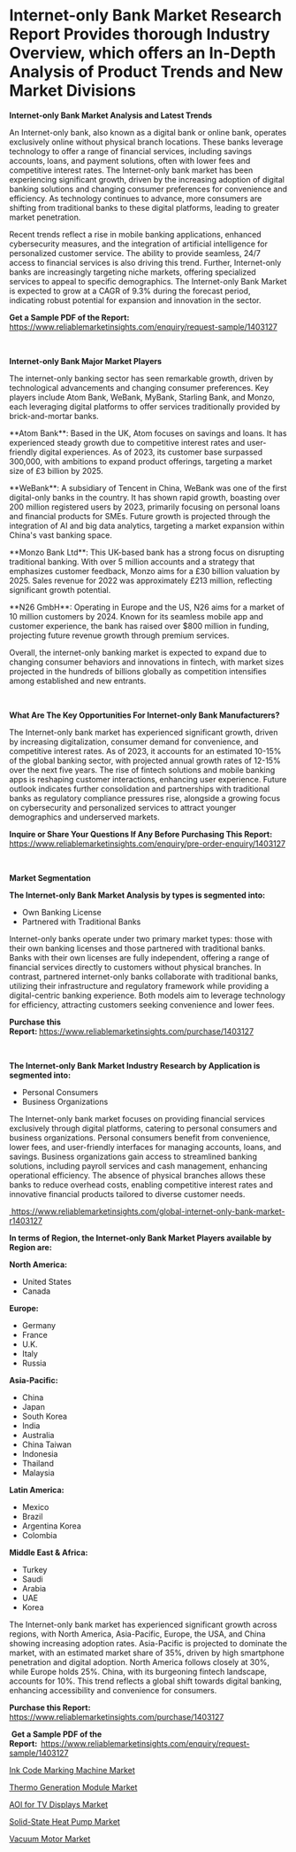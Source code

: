 <p><h1>Internet-only Bank Market Research Report Provides thorough Industry Overview, which offers an In-Depth Analysis of Product Trends and New Market Divisions</h1></p><p><strong>Internet-only Bank Market Analysis and Latest Trends</strong></p>
<p><p>An Internet-only bank, also known as a digital bank or online bank, operates exclusively online without physical branch locations. These banks leverage technology to offer a range of financial services, including savings accounts, loans, and payment solutions, often with lower fees and competitive interest rates. The Internet-only bank market has been experiencing significant growth, driven by the increasing adoption of digital banking solutions and changing consumer preferences for convenience and efficiency. As technology continues to advance, more consumers are shifting from traditional banks to these digital platforms, leading to greater market penetration.</p><p>Recent trends reflect a rise in mobile banking applications, enhanced cybersecurity measures, and the integration of artificial intelligence for personalized customer service. The ability to provide seamless, 24/7 access to financial services is also driving this trend. Further, Internet-only banks are increasingly targeting niche markets, offering specialized services to appeal to specific demographics. The Internet-only Bank Market is expected to grow at a CAGR of 9.3% during the forecast period, indicating robust potential for expansion and innovation in the sector.</p></p>
<p><strong>Get a Sample PDF of the Report:&nbsp;</strong> <a href="https://www.reliablemarketinsights.com/enquiry/request-sample/1403127?utm_campaign=1619&utm_medium=2&utm_source=Github&utm_content=ia&utm_term=23102024&utm_id=internet-only-bank">https://www.reliablemarketinsights.com/enquiry/request-sample/1403127</a></p>
<p>&nbsp;</p>
<p><strong>Internet-only Bank Major Market Players</strong></p>
<p><p>The internet-only banking sector has seen remarkable growth, driven by technological advancements and changing consumer preferences. Key players include Atom Bank, WeBank, MyBank, Starling Bank, and Monzo, each leveraging digital platforms to offer services traditionally provided by brick-and-mortar banks.</p><p>**Atom Bank**: Based in the UK, Atom focuses on savings and loans. It has experienced steady growth due to competitive interest rates and user-friendly digital experiences. As of 2023, its customer base surpassed 300,000, with ambitions to expand product offerings, targeting a market size of £3 billion by 2025.</p><p>**WeBank**: A subsidiary of Tencent in China, WeBank was one of the first digital-only banks in the country. It has shown rapid growth, boasting over 200 million registered users by 2023, primarily focusing on personal loans and financial products for SMEs. Future growth is projected through the integration of AI and big data analytics, targeting a market expansion within China's vast banking space.</p><p>**Monzo Bank Ltd**: This UK-based bank has a strong focus on disrupting traditional banking. With over 5 million accounts and a strategy that emphasizes customer feedback, Monzo aims for a £30 billion valuation by 2025. Sales revenue for 2022 was approximately £213 million, reflecting significant growth potential.</p><p>**N26 GmbH**: Operating in Europe and the US, N26 aims for a market of 10 million customers by 2024. Known for its seamless mobile app and customer experience, the bank has raised over $800 million in funding, projecting future revenue growth through premium services.</p><p>Overall, the internet-only banking market is expected to expand due to changing consumer behaviors and innovations in fintech, with market sizes projected in the hundreds of billions globally as competition intensifies among established and new entrants.</p></p>
<p>&nbsp;</p>
<p><strong>What Are The Key Opportunities For Internet-only Bank Manufacturers?</strong></p>
<p><p>The Internet-only bank market has experienced significant growth, driven by increasing digitalization, consumer demand for convenience, and competitive interest rates. As of 2023, it accounts for an estimated 10-15% of the global banking sector, with projected annual growth rates of 12-15% over the next five years. The rise of fintech solutions and mobile banking apps is reshaping customer interactions, enhancing user experience. Future outlook indicates further consolidation and partnerships with traditional banks as regulatory compliance pressures rise, alongside a growing focus on cybersecurity and personalized services to attract younger demographics and underserved markets.</p></p>
<p><strong>Inquire or Share Your Questions If Any Before Purchasing This Report:</strong> <a href="https://www.reliablemarketinsights.com/enquiry/pre-order-enquiry/1403127?utm_campaign=1619&utm_medium=2&utm_source=Github&utm_content=ia&utm_term=23102024&utm_id=internet-only-bank">https://www.reliablemarketinsights.com/enquiry/pre-order-enquiry/1403127</a></p>
<p>&nbsp;</p>
<p><strong>Market Segmentation</strong></p>
<p><strong>The Internet-only Bank Market Analysis by types is segmented into:</strong></p>
<p><ul><li>Own Banking License</li><li>Partnered with Traditional Banks</li></ul></p>
<p><p>Internet-only banks operate under two primary market types: those with their own banking licenses and those partnered with traditional banks. Banks with their own licenses are fully independent, offering a range of financial services directly to customers without physical branches. In contrast, partnered internet-only banks collaborate with traditional banks, utilizing their infrastructure and regulatory framework while providing a digital-centric banking experience. Both models aim to leverage technology for efficiency, attracting customers seeking convenience and lower fees.</p></p>
<p><strong>Purchase this Report:&nbsp;</strong><a href="https://www.reliablemarketinsights.com/purchase/1403127?utm_campaign=1619&utm_medium=2&utm_source=Github&utm_content=ia&utm_term=23102024&utm_id=internet-only-bank">https://www.reliablemarketinsights.com/purchase/1403127</a></p>
<p>&nbsp;</p>
<p><strong>The Internet-only Bank Market Industry Research by Application is segmented into:</strong></p>
<p><ul><li>Personal Consumers</li><li>Business Organizations</li></ul></p>
<p><p>The Internet-only bank market focuses on providing financial services exclusively through digital platforms, catering to personal consumers and business organizations. Personal consumers benefit from convenience, lower fees, and user-friendly interfaces for managing accounts, loans, and savings. Business organizations gain access to streamlined banking solutions, including payroll services and cash management, enhancing operational efficiency. The absence of physical branches allows these banks to reduce overhead costs, enabling competitive interest rates and innovative financial products tailored to diverse customer needs.</p></p>
<p><a href="https://www.reliablemarketinsights.com/global-internet-only-bank-market-r1403127?utm_campaign=1619&utm_medium=2&utm_source=Github&utm_content=ia&utm_term=23102024&utm_id=internet-only-bank">&nbsp;https://www.reliablemarketinsights.com/global-internet-only-bank-market-r1403127</a></p>
<p><strong>In terms of Region, the Internet-only Bank Market Players available by Region are:</strong></p>
<p>
    <p> <strong> North America: </strong>
        <ul>
            <li>United States</li>
            <li>Canada</li>
        </ul>
        </p> 
    <p> <strong> Europe: </strong>
        <ul>
            <li>Germany</li>
            <li>France</li>
            <li>U.K.</li>
            <li>Italy</li>
            <li>Russia</li>
        </ul>
        </p> 
    <p> <strong> Asia-Pacific: </strong>
        <ul>
            <li>China</li>
            <li>Japan</li>
            <li>South Korea</li>
            <li>India</li>
            <li>Australia</li>
            <li>China Taiwan</li>
            <li>Indonesia</li>
            <li>Thailand</li>
            <li>Malaysia</li>
        </ul>
        </p> 
    <p> <strong> Latin America: </strong>
        <ul>
            <li>Mexico</li>
            <li>Brazil</li>
            <li>Argentina Korea</li>
            <li>Colombia</li>
        </ul>
        </p> 
    <p> <strong> Middle East & Africa: </strong>
        <ul>
            <li>Turkey</li>
            <li>Saudi</li>
            <li>Arabia</li>
            <li>UAE</li>
            <li>Korea</li>
        </ul>
    </p>
    </p>
<p><p>The Internet-only bank market has experienced significant growth across regions, with North America, Asia-Pacific, Europe, the USA, and China showing increasing adoption rates. Asia-Pacific is projected to dominate the market, with an estimated market share of 35%, driven by high smartphone penetration and digital adoption. North America follows closely at 30%, while Europe holds 25%. China, with its burgeoning fintech landscape, accounts for 10%. This trend reflects a global shift towards digital banking, enhancing accessibility and convenience for consumers.</p></p>
<p><strong>Purchase this Report: </strong><a href="https://www.reliablemarketinsights.com/purchase/1403127?utm_campaign=1619&utm_medium=2&utm_source=Github&utm_content=ia&utm_term=23102024&utm_id=internet-only-bank">https://www.reliablemarketinsights.com/purchase/1403127</a></p>
<p>&nbsp;<strong>Get a Sample PDF of the Report:&nbsp;&nbsp;</strong><a href="https://www.reliablemarketinsights.com/enquiry/request-sample/1403127?utm_campaign=1619&utm_medium=2&utm_source=Github&utm_content=ia&utm_term=23102024&utm_id=internet-only-bank">https://www.reliablemarketinsights.com/enquiry/request-sample/1403127</a></p>
<p><strong></strong></p>
<p><p><a href="https://www.linkedin.com/pulse/ink-code-marking-machine-market-research-report-2024-2031-pimof?utm_campaign=1619&utm_medium=2&utm_source=Github&utm_content=ia&utm_term=23102024&utm_id=internet-only-bank">Ink Code Marking Machine Market</a></p><p><a href="https://www.linkedin.com/pulse/investment-opportunities-thermo-generation-module-sector-risk-tti5f?utm_campaign=1619&utm_medium=2&utm_source=Github&utm_content=ia&utm_term=23102024&utm_id=internet-only-bank">Thermo Generation Module Market</a></p><p><a href="https://www.linkedin.com/pulse/driving-forces-global-aoi-tv-displays-market-trends-applications-bzolf?utm_campaign=1619&utm_medium=2&utm_source=Github&utm_content=ia&utm_term=23102024&utm_id=internet-only-bank">AOI for TV Displays Market</a></p><p><a href="https://www.linkedin.com/pulse/insights-solid-state-heat-pump-market-players-size-geographical-yaqsf?utm_campaign=1619&utm_medium=2&utm_source=Github&utm_content=ia&utm_term=23102024&utm_id=internet-only-bank">Solid-State Heat Pump Market</a></p><p><a href="https://issuu.com/reportprime-2/docs/vacuum-motor-market-size-2030.pptx_547ab707575254?utm_campaign=1619&utm_medium=2&utm_source=Github&utm_content=ia&utm_term=23102024&utm_id=internet-only-bank">Vacuum Motor Market</a></p></p>